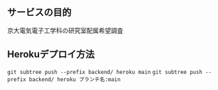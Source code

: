 ## サービスの目的
京大電気電子工学科の研究室配属希望調査

## Herokuデプロイ方法
`git subtree push --prefix backend/ heroku main`
`git subtree push --prefix backend/ heroku ブランチ名:main`
